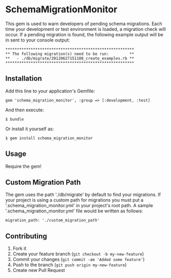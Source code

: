 # SchemaMigrationMonitor

This gem is used to warn developers of pending schema migrations.  Each time your development or test environment is loaded, a migration check will occur.  If a pending migration is found, the following example output will be in sent to your console output:


    ********************************************************
    ** The following migration(s) need to be run:         **
    **   - ./db/migrate/20120627151108_create_examples.rb **
    ********************************************************


## Installation

Add this line to your application's Gemfile:

    gem 'schema_migration_monitor', :group => [:development, :test]

And then execute:

    $ bundle

Or install it yourself as:

    $ gem install schema_migration_monitor

## Usage

  Require the gem!

## Custom Migration Path

The gem uses the path './db/migrate' by default to find your migrations. If your project is using a custom path for migrations you must put a '.schema_migration_monitor.yml' in your project's root path. A sample '.schema_migration_monitor.yml' file would be written as follows:

    migration_path: './custom_migration_path'

## Contributing

1. Fork it
2. Create your feature branch (`git checkout -b my-new-feature`)
3. Commit your changes (`git commit -am 'Added some feature'`)
4. Push to the branch (`git push origin my-new-feature`)
5. Create new Pull Request
